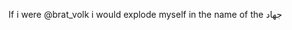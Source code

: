 If i were @brat_volk i would explode myself in the name of the جهاد

<!---
Flaffy05/Flaffy05 is a ✨ special ✨ repository because its `README.md` (this file) appears on your GitHub profile.
You can click the Preview link to take a look at your changes.
--->
